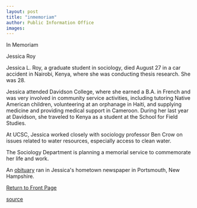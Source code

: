 ```yaml
---
layout: post
title: "inmemoriam"
author: Public Information Office
images:
---
```


In Memoriam

Jessica Roy

Jessica L. Roy, a graduate student in sociology, died August 27 in a car accident in Nairobi, Kenya, where she was conducting thesis research. She was 28.

Jessica attended Davidson College, where she earned a B.A. in French and was very involved in community service activities, including tutoring Native American children, volunteering at an orphanage in Haiti, and supplying medicine and providing medical support in Cameroon. During her last year at Davidson, she traveled to Kenya as a student at the School for Field Studies.

At UCSC, Jessica worked closely with sociology professor Ben Crow on issues related to water resources, especially access to clean water.

The Sociology Department is planning a memorial service to commemorate her life and work.

An [obituary][1] ran in Jessica's hometown newspaper in Portsmouth, New Hampshire.

[Return to Front Page][2]

[1]: http://www.seacoastonline.com/news/08312004/obituari/35078.htm
[2]: http://currents.ucsc.edu/

[source](http://www1.ucsc.edu/currents/04-05/09-06/inmemoriam.html "Permalink to inmemoriam")
